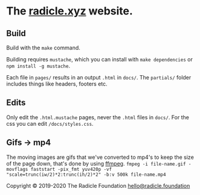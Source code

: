 # The [radicle.xyz](https://radicle.xyz) website.

## Build

Build with the `make` command.

Building requires `mustache`, which you can install with `make dependencies` or
`npm install -g mustache`.

Each file in `pages/` results in an output `.html` in `docs/`.
The `partials/` folder includes things like headers, footers etc.

## Edits

Only edit the `.html.mustache` pages, never the `.html` files in `docs/`. For the css you can edit `/docs/styles.css`.

## Gifs -> mp4

The moving images are gifs that we've converted to mp4's to keep the size of the page down, that's done by using [ffmpeg](https://ffmpeg.org/).
`fmpeg -i file-name.gif -movflags faststart -pix_fmt yuv420p -vf "scale=trunc(iw/2)*2:trunc(ih/2)*2" -b:v 500k file-name.mp4`

Copyright © 2019-2020 The Radicle Foundation <hello@radicle.foundation>
